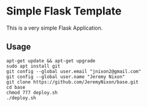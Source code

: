 # Simple Flask Template
This is a very simple Flask Application.

## Usage
```
apt-get update && apt-get upgrade
sudo apt install git
git config --global user.email "jnixon2@gmail.com"
git config --global user.name "Jeremy Nixon"
git clone https://github.com/JeremyNixon/base.git
cd base
chmod 777 deploy.sh
./deploy.sh
```

